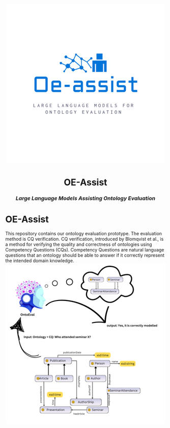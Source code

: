 <p align="center">
  <img src="./logo-color.png" alt="OE-Assist" width="500"/>
</p>

<h1 align="center">OE-Assist</h1>
<h3 align="center"><i>Large Language Models Assisting Ontology Evaluation</i></h3>


# OE-Assist
This repository contains our ontology evaluation prototype. The evaluation method is CQ verification. CQ verification, introduced by Blomqvist et al., is a method for verifying the quality and correctness of ontologies using Competency Questions (CQs). Competency Questions are natural language questions that an ontology should be able to answer if it correctly represent the intended domain knowledge.
![alt text](images/Ontology.png)

 
